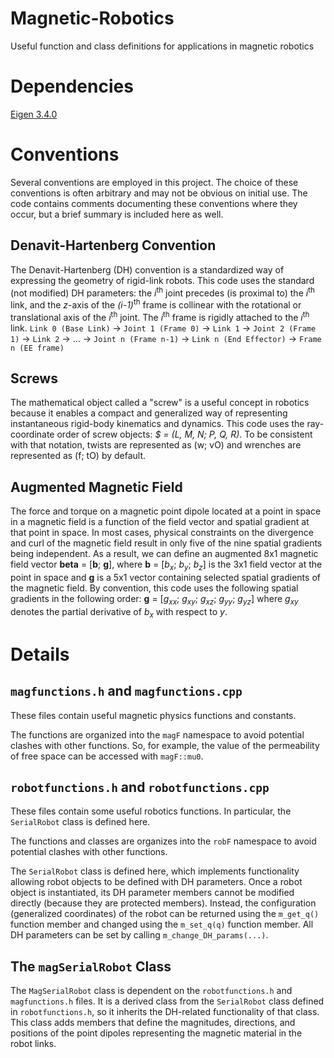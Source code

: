 
# Magnetic-Robotics
Useful function and class definitions for applications in magnetic robotics

# Dependencies
[Eigen 3.4.0](https://eigen.tuxfamily.org)

# Conventions
Several conventions are employed in this project. The choice of these conventions is often arbitrary and may not be obvious on initial use. The code contains comments documenting these conventions where they occur, but a brief summary is included here as well.

## Denavit-Hartenberg Convention
The Denavit-Hartenberg (DH) convention is a standardized way of expressing the geometry of rigid-link robots. This code uses the standard (not modified) DH parameters: the *i*<sup>th</sup> joint precedes (is proximal to) the *i*<sup>th</sup> link, and the *z*-axis of the *(i-1)*<sup>th</sup> frame is collinear with the rotational or translational axis of the *i*<sup>th</sup> joint. The *i*<sup>th</sup> frame is rigidly attached to the *i*<sup>th</sup> link.
`Link 0 (Base Link)` -> `Joint 1 (Frame 0)` -> `Link 1` -> `Joint 2 (Frame 1)` -> `Link 2` -> ... -> `Joint n (Frame n-1)` -> `Link n (End Effector)` -> `Frame n (EE frame)`

## Screws
The mathematical object called a "screw" is a useful concept in robotics because it enables a compact and generalized way of representing instantaneous rigid-body kinematics and dynamics. This code uses the ray-coordinate order of screw objects: *$ = (L, M, N; P, Q, R)*. To be consistent with that notation, twists are represented as (w; vO) and wrenches are represented as (f; tO) by default.

## Augmented Magnetic Field
The force and torque on a magnetic point dipole located at a point in space in a magnetic field is a function of the field vector and spatial gradient at that point in space. In most cases, physical constraints on the divergence and curl of the magnetic field result in only five of the nine spatial gradients being independent. As a result, we can define an augmented 8x1 magnetic field vector
**beta** = \[**b**; **g**\],
where **b** = \[*b*<sub>*x*</sub>; *b*<sub>*y*</sub>; *b*<sub>*z*</sub>\] is the 3x1 field vector at the point in space and **g** is a 5x1 vector containing selected spatial gradients of the magnetic field. By convention, this code uses the following spatial gradients in the following order:
**g** = \[*g*<sub>*xx*</sub>; *g*<sub>*xy*</sub>; *g*<sub>*xz*</sub>; *g*<sub>*yy*</sub>; *g*<sub>*yz*</sub>\]
where *g*<sub>*xy*</sub> denotes the partial derivative of *b*<sub>*x*</sub> with respect to *y*.

# Details

## `magfunctions.h` and `magfunctions.cpp`
These files contain useful magnetic physics functions and constants. 

The functions are organized into the `magF` namespace to avoid potential clashes with other functions. So, for example, the value of the permeability of free space can be accessed with `magF::mu0`.

## `robotfunctions.h` and `robotfunctions.cpp`
These files contain some useful robotics functions. In particular, the `SerialRobot` class is defined here.

The functions and classes are organizes into the `robF` namespace to avoid potential clashes with other functions.

The `SerialRobot` class is defined here, which implements functionality allowing robot objects to be defined with DH parameters. Once a robot object is instantiated, its DH parameter members cannot be modified directly (because they are protected members). Instead, the configuration (generalized coordinates) of the robot can be returned using the `m_get_q()` function member and changed using the `m_set_q(q)` function member. All DH parameters can be set by calling `m_change_DH_params(...)`.

## The `magSerialRobot` Class
The `MagSerialRobot` class is dependent on the `robotfunctions.h` and `magfunctions.h` files. It is a derived class from the `SerialRobot` class defined in `robotfunctions.h`, so it inherits the DH-related functionality of that class. This class adds members that define the magnitudes, directions, and positions of the point dipoles representing the magnetic material in the robot links.
